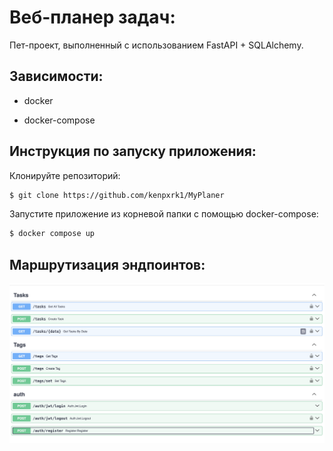 # Веб-планер задач:


Пет-проект, выполненный с использованием FastAPI + SQLAlchemy. 


## Зависимости: 

- docker 

- docker-compose


## Инструкция по запуску приложения: 

Клонируйте репозиторий:
```sh
$ git clone https://github.com/kenpxrk1/MyPlaner
```

Запустите приложение из корневой папки с помощью docker-compose:

```sh
$ docker compose up
```


## Маршрутизация эндпоинтов: 

![Image alt](https://github.com/kenpxrk1/MyPlaner/blob/new_main/planer_routes.png)
